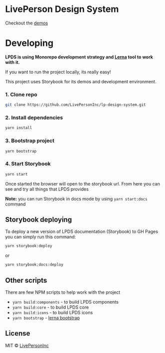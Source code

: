 # LivePerson Design System

Checkout the [demos](https://livepersoninc.github.io/lp-design-system)

# Developing

**LPDS is using Monorepo development strategy and [Lerna](https://lerna.js.org/) tool to work with it.**

If you want to run the project locally, its really easy!

This project uses Storybook for its demos and development environment.

### 1. Clone repo

```bash
git clone https://github.com/LivePersonInc/lp-design-system.git
```

### 2. Install dependencies

```bash
yarn install
```

### 3. Bootstrap project

```bash
yarn bootstrap
```

### 4. Start Storybook

```bash
yarn start
```

Once started the browser will open to the storybook url. From here you can see and try all things that LPDS provides

**Note:** you can run Storybook in docs mode by using `yarn start:docs` command

## Storybook deploying

To deploy a new version of LPDS documentation (Storybook) to GH Pages you can simply run this command:

```bash
yarn storybook:deploy
```

or

```bash
yarn storybook:docs:deploy
```

## Other scripts

There are few NPM scripts to help work with the project

- `yarn build:components` - to build LPDS components
- `yarn build:core` - to build LPDS core
- `yarn build:icons` - to build LPDS icons
- `yarn bootstrap` - [lerna bootstrap](https://github.com/lerna/lerna/tree/main/commands/bootstrap#readme)

## License

MIT © [LivePersonInc](https://github.com/LivePersonInc)
